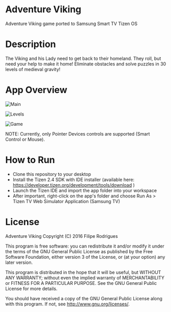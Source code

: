 # Adventure Viking
Adventure Viking game ported to Samsung Smart TV Tizen OS

# Description
The Viking and his Lady need to get back to their homeland.
They roll, but need your help to make it home!
Eliminate obstacles and solve puzzles in 30 levels of medieval gravity!

# App Overview
![Main](http://www.rodriguesfilipe.net/img/tz2.png)

![Levels](http://www.rodriguesfilipe.net/img/tz3.png)

![Game](http://www.rodriguesfilipe.net/img/tz4.png)

NOTE: Currently, only Pointer Devices controls are supported (Smart Control or Mouse).

# How to Run
* Clone this repository to your desktop
* Install the Tizen 2.4 SDK with IDE installer (available here: https://developer.tizen.org/development/tools/download )
* Launch the Tizen IDE and import the app folder into your workspace
* After important, right-click on the app's folder and choose Run As > Tizen TV Web Simulator Application (Samsung TV)

# License
Adventure Viking
Copyright (C) 2016 Filipe Rodrigues

This program is free software: you can redistribute it and/or modify
it under the terms of the GNU General Public License as published by
the Free Software Foundation, either version 3 of the License, or
(at your option) any later version.

This program is distributed in the hope that it will be useful,
but WITHOUT ANY WARRANTY; without even the implied warranty of
MERCHANTABILITY or FITNESS FOR A PARTICULAR PURPOSE.  See the
GNU General Public License for more details.

You should have received a copy of the GNU General Public License
along with this program.  If not, see http://www.gnu.org/licenses/.
